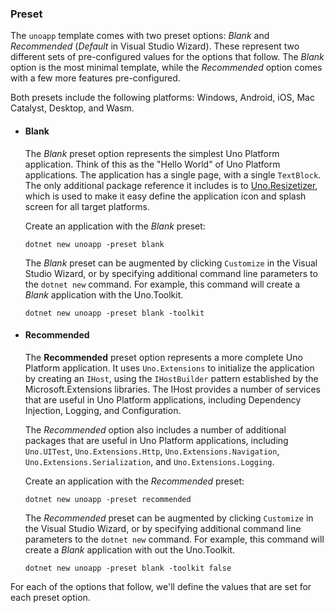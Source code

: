 ### Preset

The `unoapp` template comes with two preset options: *Blank* and *Recommended* (*Default* in Visual Studio Wizard). These represent two different sets of pre-configured values for the options that follow. The *Blank* option is the most minimal template, while the *Recommended* option comes with a few more features pre-configured.

Both presets include the following platforms: Windows, Android, iOS, Mac Catalyst, Desktop, and Wasm.

- #### Blank

    The *Blank* preset option represents the simplest Uno Platform application. Think of this as the "Hello World" of Uno Platform applications. The application has a single page, with a single `TextBlock`. The only additional package reference it includes is to [Uno.Resizetizer](xref:Uno.Resizetizer.GettingStarted), which is used to make it easy define the application icon and splash screen for all target platforms.

    Create an application with the *Blank* preset:

    ```dotnetcli
    dotnet new unoapp -preset blank
    ```

    The *Blank* preset can be augmented by clicking `Customize` in the Visual Studio Wizard, or by specifying additional command line parameters to the `dotnet new` command. For example, this command will create a *Blank* application with the Uno.Toolkit.

    ```dotnetcli
    dotnet new unoapp -preset blank -toolkit
    ```

- #### Recommended

    The **Recommended** preset option represents a more complete Uno Platform application. It uses `Uno.Extensions` to initialize the application by creating an `IHost`, using the `IHostBuilder` pattern established by the Microsoft.Extensions libraries. The IHost provides a number of services that are useful in Uno Platform applications, including Dependency Injection, Logging, and Configuration.

    The *Recommended* option also includes a number of additional packages that are useful in Uno Platform applications, including `Uno.UITest`, `Uno.Extensions.Http`, `Uno.Extensions.Navigation`, `Uno.Extensions.Serialization`, and `Uno.Extensions.Logging`.

    Create an application with the *Recommended* preset:

    ```dotnetcli
    dotnet new unoapp -preset recommended
    ```

    The *Recommended* preset can be augmented by clicking `Customize` in the Visual Studio Wizard, or by specifying additional command line parameters to the `dotnet new` command. For example, this command will create a *Blank* application with out the Uno.Toolkit.

    ```dotnetcli
    dotnet new unoapp -preset blank -toolkit false
    ```

For each of the options that follow, we'll define the values that are set for each preset option.
